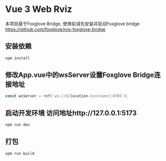 # Vue 3 Web Rviz

本项目基于Foxglove Bridge, 使用前请先安装并启动Foxglove bridge
https://github.com/foxglove/ros-foxglove-bridge

## 安装依赖

```bash
npm install
```

## 修改App.vue中的wsServer设置Foxglove Bridge连接地址
```typescript
const wsServer = ref(`ws://${location.hostname}:8765`);
```

## 启动开发环境 访问地址http://127.0.0.1:5173

```bash
npm run dev
```

## 打包

```bash
npm run build
```
